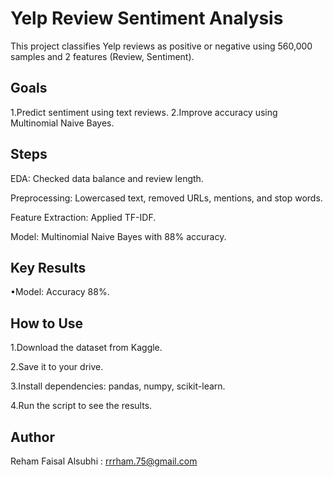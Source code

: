 <h1>Yelp Review Sentiment Analysis</h1>

This project classifies Yelp reviews as positive or negative using 560,000 samples and 2 features (Review, Sentiment).

<h2>Goals</h2>

1.Predict sentiment using text reviews.
2.Improve accuracy using Multinomial Naive Bayes.

<h2>Steps</h2>

EDA: Checked data balance and review length.

Preprocessing: Lowercased text, removed URLs, mentions, and stop words.

Feature Extraction: Applied TF-IDF.

Model: Multinomial Naive Bayes with 88% accuracy.

<h2>Key Results</h2>

•Model: Accuracy 88%.

<h2>How to Use</h2>

1.Download the dataset from Kaggle.

2.Save it to your drive.

3.Install dependencies: pandas, numpy, scikit-learn.

4.Run the script to see the results.

<h2>Author</h2>


Reham Faisal Alsubhi : rrrham.75@gmail.com
